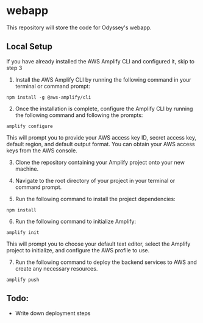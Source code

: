 # webapp
This repository will store the code for Odyssey's webapp. 

## Local Setup

If you have already installed the AWS Amplify CLI and configured it, skip to step 3

1. Install the AWS Amplify CLI by running the following command in your terminal or command prompt:
```
npm install -g @aws-amplify/cli
```

2. Once the installation is complete, configure the Amplify CLI by running the following command and following the prompts:
```
amplify configure
```
This will prompt you to provide your AWS access key ID, secret access key, default region, and default output format. You can obtain your AWS access keys from the AWS console.

3. Clone the repository containing your Amplify project onto your new machine.

4. Navigate to the root directory of your project in your terminal or command prompt.

5. Run the following command to install the project dependencies:
```
npm install
```

6. Run the following command to initialize Amplify:
```
amplify init
```
This will prompt you to choose your default text editor, select the Amplify project to initialize, and configure the AWS profile to use.

7. Run the following command to deploy the backend services to AWS and create any necessary resources.
```
amplify push
```


## Todo:

* Write down deployment steps